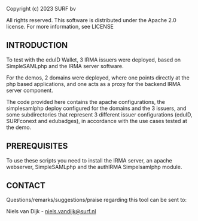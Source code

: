 
Copyright (c) 2023 SURF bv

All rights reserved. This software is distributed under the Apache 2.0 license. For more information, see LICENSE

## INTRODUCTION

To test with the eduID Wallet, 3 IRMA issuers were deployed, based on SimpleSAMLphp and the IRMA server software.

For the demos, 2 domains were deployed, where one points directly at the php based applications, and one acts as a proxy for the backend IRMA server component.

The code provided here contains the apache configurations, the simplesamlphp deploy configured for the domains and the 3 issuers, and some subdirectories that represent 3 different issuer configurations (eduID, SURFconext and edubadges), in accordance with the use cases tested at the demo.

## PREREQUISITES
To use these scripts you need to install the IRMA server, an apache webserver, SimpleSAMLphp and the authIRMA Simpelsamlphp module.

## CONTACT

Questions/remarks/suggestions/praise regarding this tool can be sent to:

Niels van Dijk  - <niels.vandijk@surf.nl>

